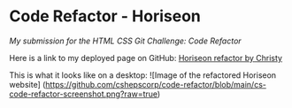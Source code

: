 # Code Refactor - Horiseon

*My submission for the HTML CSS Git Challenge: Code Refactor*

Here is a link to my deployed page on GitHub: [Horiseon refactor by Christy](https://cshepscorp.github.io/code-refactor/)

This is what it looks like on a desktop:
![Image of the refactored Horiseon website]
(https://github.com/cshepscorp/code-refactor/blob/main/cs-code-refactor-screenshot.png?raw=true)